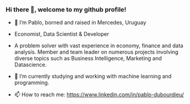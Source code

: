 ### Hi there 👋, welcome to my github profile!


- 🔭 I’m Pablo, borned and raised in Mercedes, Uruguay
- Economist, Data Scientist & Developer
- A problem solver with vast experience in economy, finance and data analysis.
Member and team leader on numerous projects involving diverse topics such as Business Intelligence, Marketing and Datascience.

- 🌱 I’m currently studying and working with machine learning and programming.
- 📫 How to reach me:   https://www.linkedin.com/in/pablo-dubourdieu/ 
